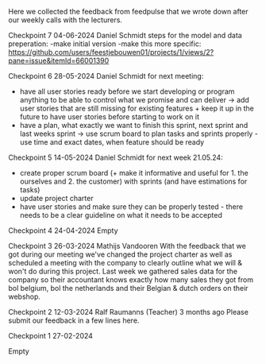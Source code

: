 Here we collected the feedback from feedpulse that we wrote down after our weekly calls with the lecturers.

Checkpoint 7
04-06-2024
Daniel Schmidt
steps for the model and data preperation:
-make initial version
-make this more specific: https://github.com/users/feestjebouwen01/projects/1/views/2?pane=issue&itemId=66001390

Checkpoint 6
28-05-2024
Daniel Schmidt
for next meeting:
- have all user stories ready before we start developing or program anything to be able to control what we promise and can deliver
-> add user stories that are still missing for existing features + keep it up in the future to have user stories before starting to work on it
- have a plan, what exactly we want to finish this sprint, next sprint and last weeks sprint
-> use scrum board to plan tasks and sprints properly - use time and exact dates, when feature should be ready

Checkpoint 5
14-05-2024
Daniel Schmidt
for next week 21.05.24:
- create proper scrum board (+ make it informative and useful for 1. the ourselves and 2. the customer) with sprints (and have estimations for tasks)
- update project charter
- have user stories and make sure they can be properly tested - there needs to be a clear guideline on what it needs to be accepted

Checkpoint 4
24-04-2024
Empty

Checkpoint 3
26-03-2024
Mathijs Vandooren
With the feedback that we got during our meeting we've changed the project charter as well as scheduled a meeting with the company to clearly outline what we will & won't do during this project.
Last week we gathered sales data for the company so their accountant knows exactly how many sales they got from bol belgium, bol the netherlands and their Belgian & dutch orders on their webshop.

Checkpoint 2
12-03-2024
Ralf Raumanns
(Teacher)
3 months ago
Please submit our feedback in a few lines here.

Checkpoint 1
27-02-2024

Empty
